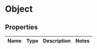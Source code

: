 
# Object

## Properties
Name | Type | Description | Notes
------------ | ------------- | ------------- | -------------



